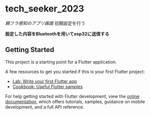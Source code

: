 # tech_seeker_2023

*親フラ感知のアプリ画面*
初期設定を行う

**設定した内容をBluetoothを用いてesp32に送信する**

## Getting Started

This project is a starting point for a Flutter application.

A few resources to get you started if this is your first Flutter project:

- [Lab: Write your first Flutter app](https://docs.flutter.dev/get-started/codelab)
- [Cookbook: Useful Flutter samples](https://docs.flutter.dev/cookbook)

For help getting started with Flutter development, view the
[online documentation](https://docs.flutter.dev/), which offers tutorials,
samples, guidance on mobile development, and a full API reference.
